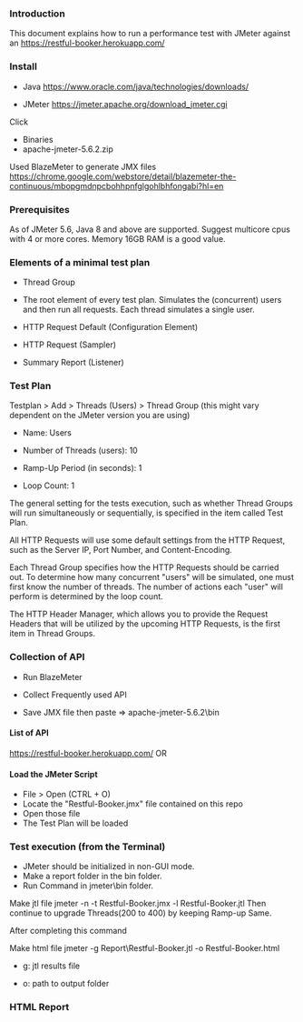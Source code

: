 ### Introduction
This document explains how to run a performance test with JMeter against an https://restful-booker.herokuapp.com/

### Install
- Java
https://www.oracle.com/java/technologies/downloads/

- JMeter
https://jmeter.apache.org/download_jmeter.cgi

Click 
- Binaries
- apache-jmeter-5.6.2.zip

Used BlazeMeter to generate JMX files
https://chrome.google.com/webstore/detail/blazemeter-the-continuous/mbopgmdnpcbohhpnfglgohlbhfongabi?hl=en

### Prerequisites
As of JMeter 5.6, Java 8 and above are supported.
Suggest multicore cpus with 4 or more cores.
Memory 16GB RAM is a good value.

### Elements of a minimal test plan
- Thread Group

- The root element of every test plan. Simulates the (concurrent) users and then run all requests. Each thread simulates a single user.

- HTTP Request Default (Configuration Element)

- HTTP Request (Sampler)

- Summary Report (Listener)

### Test Plan
Testplan > Add > Threads (Users) > Thread Group (this might vary dependent on the JMeter version you are using)

- Name: Users

- Number of Threads (users): 10

- Ramp-Up Period (in seconds): 1

- Loop Count: 1

The general setting for the tests execution, such as whether Thread Groups will run simultaneously or sequentially, is specified in the item called Test Plan.

All HTTP Requests will use some default settings from the HTTP Request, such as the Server IP, Port Number, and Content-Encoding.

Each Thread Group specifies how the HTTP Requests should be carried out. To determine how many concurrent "users" will be simulated, one must first know the number of threads. The number of actions each "user" will perform is determined by the loop count.

The HTTP Header Manager, which allows you to provide the Request Headers that will be utilized by the upcoming HTTP Requests, is the first item in Thread Groups.

### Collection of API
- Run BlazeMeter

- Collect Frequently used API

- Save JMX file then paste => apache-jmeter-5.6.2\bin

#### List of API
https://restful-booker.herokuapp.com/
OR

#### Load the JMeter Script
- File > Open (CTRL + O)
- Locate the "Restful-Booker.jmx" file contained on this repo
- Open those file
- The Test Plan will be loaded

### Test execution (from the Terminal)
- JMeter should be initialized in non-GUI mode.
- Make a report folder in the bin folder.
- Run Command in jmeter\bin folder.

Make jtl file
  jmeter -n -t Restful-Booker.jmx -l Restful-Booker.jtl
Then continue to upgrade Threads(200 to 400) by keeping Ramp-up Same.

After completing this command

Make html file
jmeter -g Report\Restful-Booker.jtl -o Restful-Booker.html
- g: jtl results file

- o: path to output folder

### HTML Report
